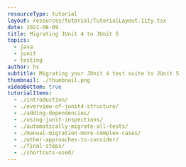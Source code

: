```yaml
---
resourceType: tutorial
layout: resources/tutorial/TutorialLayout.11ty.tsx
date: 2021-08-09
title: Migrating JUnit 4 to JUnit 5
topics:
  - java
  - junit
  - testing
author: hs
subtitle: Migrating your JUnit 4 test suite to JUnit 5
thumbnail: ./thumbnail.png
videoBottom: true
tutorialItems:
  - ./introduction/
  - ./overview-of-junit4-structure/
  - ./adding-dependencies/
  - ./using-junit-inspections/
  - ./automatically-migrate-all-tests/
  - ./manual-migration-more-complex-cases/
  - ./other-approaches-to-consider/
  - ./final-steps/
  - ./shortcuts-used/
---
```



